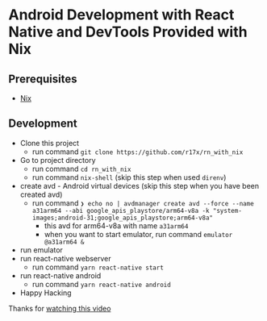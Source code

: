 # Android Development with React Native and DevTools Provided with Nix

## Prerequisites 

* [Nix](https://nixos.org/download)

## Development

* Clone this project
  * run command `git clone https://github.com/r17x/rn_with_nix`
* Go to project directory
  * run command `cd rn_with_nix`
  * run command `nix-shell` (skip this step when used `direnv`)
* create avd - Android virtual devices (skip this step when you have been created avd)
  * run command `❯ echo no | avdmanager create avd --force --name a31arm64 --abi google_apis_playstore/arm64-v8a -k "system-images;android-31;google_apis_playstore;arm64-v8a"` 
    * this avd for arm64-v8a with name `a31arm64`
    * when you want to start emulator, run command `emulator @a31arm64 &`
* run emulator
* run react-native webserver
  * run command `yarn react-native start`
* run react-native android
  * run command `yarn react-native android`
* Happy Hacking

Thanks for [watching this video](https://youtu.be/Y-2ciSdEG0g)

